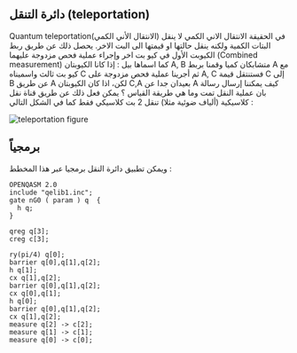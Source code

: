 ## دائرة التنقل (teleportation)


Quantum teleportation(الانتقال الأني  الكمي)
في الحقيقة الانتقال الاني الكمي لا ينقل البتات الكمية ولكنه ينقل حالتها او قيمتها الى البت الاخر.
يحصل ذلك عن طريق ربط الكيوبت الأول في كيو بت اخر وإجراء عملية فحص مزدوجة عليهما (Combined measurement) كما اسماها بيل : إذا كانا الكيوبتان A, B متشابكان كميا وقمنا بربط A مع كيو بت ثالث واسميناه C ثم أجرينا عملية فحص مزدوجة على A, C فستنتقل قيمة C إلى B عن طريق A
لكن، اذا كان الكيوبتان C,A بعيدان جدا عن A كيف يمكننا إرسال رسالة بان عملية النقل تمت وما هي طريقة القياس ؟
يمكن فعل ذلك عن طريق قناة نقل كلاسيكية (ألياف ضوئية مثلا) تنقل 2 بت كلاسيكي فقط كما في الشكل التالي :

![teleportation figure](~/images/teleportation1.png)
## برمجياً
ويمكن تطبيق دائرة النقل برمجيا عبر هذا المخطط :

``` 
OPENQASM 2.0
include "qelib1.inc";
gate nG0 ( param ) q  {
  h q;
}

qreg q[3];
creg c[3];

ry(pi/4) q[0];
barrier q[0],q[1],q[2];
h q[1];
cx q[1],q[2];
barrier q[0],q[1],q[2];
cx q[0],q[1];
h q[0];
barrier q[0],q[1],q[2];
cx q[1],q[2];
measure q[2] -> c[2];
measure q[1] -> c[1];
measure q[0] -> c[0];
```

